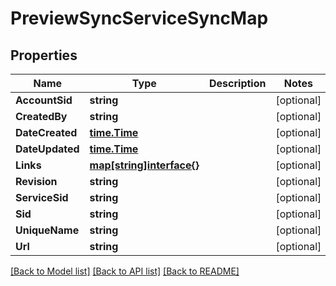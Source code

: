 # PreviewSyncServiceSyncMap

## Properties

Name | Type | Description | Notes
------------ | ------------- | ------------- | -------------
**AccountSid** | **string** |  | [optional] 
**CreatedBy** | **string** |  | [optional] 
**DateCreated** | [**time.Time**](time.Time.md) |  | [optional] 
**DateUpdated** | [**time.Time**](time.Time.md) |  | [optional] 
**Links** | [**map[string]interface{}**](.md) |  | [optional] 
**Revision** | **string** |  | [optional] 
**ServiceSid** | **string** |  | [optional] 
**Sid** | **string** |  | [optional] 
**UniqueName** | **string** |  | [optional] 
**Url** | **string** |  | [optional] 

[[Back to Model list]](../README.md#documentation-for-models) [[Back to API list]](../README.md#documentation-for-api-endpoints) [[Back to README]](../README.md)


